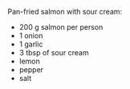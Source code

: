 Pan-fried salmon with sour cream: 
- 200 g salmon per person
- 1 onion 
- 1 garlic 
- 3 tbsp of sour cream 
- lemon 
- pepper 
- salt  
